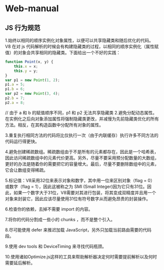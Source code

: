 # Web-manual
## JS 行为规范

1.始终以相同的顺序实例化对象属性，以便可以共享隐藏类和随后优化的代码。V8 在对 js 代码解析的时候会有构建隐藏类的过程，以相同的顺序实例化（属性赋值）的对象会共享相同的隐藏类。下面给出一个不好的实践：
``` javascript
function Point(x, y) {
    this.x = x;
    this.y = y;
}
var p1 = new Point(1, 2);
p1.a = 5;
p1.b = 6;
var p2 = new Point(3, 4);
p2.b = 7;
p2.a = 8;
```
// 由于 a 和 b 的赋值顺序不同，p1 和 p2 无法共享隐藏类
2.避免分配动态属性。在实例化之后向对象添加属性将强制隐藏类更改，并减慢为先前隐藏类优化的所有方法。相反，在其构造函数中分配所有对象的属性。

3.重复执行相同方法的代码将比仅执行一次（由于内联缓存）执行许多不同方法的代码运行得更快。

4.避免创建稀疏数组。稀疏数组由于不是所有的元素都存在，因此是一个哈希表，因此访问稀疏数组中的元素代价更高。另外，尽量不要采用预分配数量的大数组，更好的办法是随着你的需要把它的容量增大。最后，尽量不要删除数组中的元素，它会让数组变得稀疏。

5.标记值：V8采用32位来表示对象和数字，其中用一位来区别对象（flag = 0）或数字（flag = 1），因此这被称之为 SMI (Small Integer)因为它只有31位。因此，如果一个数字大于31位，V8需要对其进行包装，将其变成双精度并且用一个对象来封装它，因此应该尽量使用31位有符号数字从而避免昂贵的封装操作。

6.检查你的依赖，去掉不需要 import 的内容。

7.将你的代码分割成一些小的 chunks ，而不是整个引入。

8.尽可能使用 defer 来推迟加载 JavaScript，另外只加载当前路由需要的代码段。

9.使用 dev tools 和 DeviceTiming 来寻找代码瓶颈。

10.使用诸如Optimize.js这样的工具来帮助解析器决定何时需要提前解析以及何时需要延后解析。